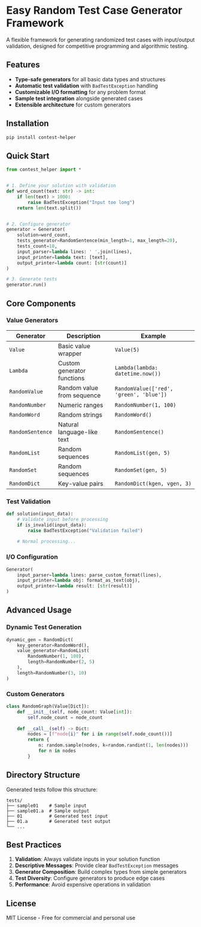 # Easy Random Test Case Generator Framework

A flexible framework for generating randomized test cases with input/output validation, designed for competitive programming and algorithmic testing.

## Features

- **Type-safe generators** for all basic data types and structures
- **Automatic test validation** with `BadTestException` handling
- **Customizable I/O formatting** for any problem format
- **Sample test integration** alongside generated cases
- **Extensible architecture** for custom generators

## Installation

```bash
pip install contest-helper
```

## Quick Start

```python
from contest_helper import *


# 1. Define your solution with validation
def word_count(text: str) -> int:
    if len(text) > 1000:
        raise BadTestException("Input too long")
    return len(text.split())


# 2. Configure generator
generator = Generator(
    solution=word_count,
    tests_generator=RandomSentence(min_length=1, max_length=20),
    tests_count=10,
    input_parser=lambda lines: ' '.join(lines),
    input_printer=lambda text: [text],
    output_printer=lambda count: [str(count)]
)

# 3. Generate tests
generator.run()
```

## Core Components

### Value Generators

| Generator        | Description                | Example                                 |
|------------------|----------------------------|-----------------------------------------|
| `Value`          | Basic value wrapper        | `Value(5)`                              |
| `Lambda`         | Custom generator functions | `Lambda(lambda: datetime.now())`        |
| `RandomValue`    | Random value from sequence | `RandomValue(['red', 'green', 'blue'])` |
| `RandomNumber`   | Numeric ranges             | `RandomNumber(1, 100)`                  |
| `RandomWord`     | Random strings             | `RandomWord()`                          |
| `RandomSentence` | Natural language-like text | `RandomSentence()`                      |
| `RandomList`     | Random sequences           | `RandomList(gen, 5)`                    |
| `RandomSet`      | Random sequences           | `RandomSet(gen, 5)`                     |
| `RandomDict`     | Key-value pairs            | `RandomDict(kgen, vgen, 3)`             |

### Test Validation

```python
def solution(input_data):
    # Validate input before processing
    if is_invalid(input_data):
        raise BadTestException("Validation failed")
    
    # Normal processing...
```

### I/O Configuration

```python
Generator(
    input_parser=lambda lines: parse_custom_format(lines),
    input_printer=lambda obj: format_as_text(obj),
    output_printer=lambda result: [str(result)]
)
```

## Advanced Usage

### Dynamic Test Generation

```python
dynamic_gen = RandomDict(
    key_generator=RandomWord(),
    value_generator=RandomList(
        RandomNumber(1, 100),
        length=RandomNumber(2, 5)
    ),
    length=RandomNumber(3, 10)
)
```

### Custom Generators

```python
class RandomGraph(Value[Dict]):
    def __init__(self, node_count: Value[int]):
        self.node_count = node_count
    
    def __call__(self) -> Dict:
        nodes = [f"node{i}" for i in range(self.node_count())]
        return {
            n: random.sample(nodes, k=random.randint(1, len(nodes)))
            for n in nodes
        }
```

## Directory Structure

Generated tests follow this structure:

```
tests/
├── sample01    # Sample input
├── sample01.a  # Sample output
├── 01          # Generated test input
├── 01.a        # Generated test output
└── ...
```

## Best Practices

1. **Validation**: Always validate inputs in your solution function
2. **Descriptive Messages**: Provide clear `BadTestException` messages
3. **Generator Composition**: Build complex types from simple generators
4. **Test Diversity**: Configure generators to produce edge cases
5. **Performance**: Avoid expensive operations in validation

## License

MIT License - Free for commercial and personal use
